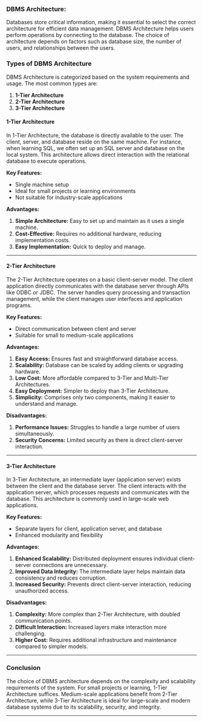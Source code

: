 ### DBMS Architecture:

Databases store critical information, making it essential to select the correct architecture for efficient data management. DBMS Architecture helps users perform operations by connecting to the database. The choice of architecture depends on factors such as database size, the number of users, and relationships between the users.

### Types of DBMS Architecture

DBMS Architecture is categorized based on the system requirements and usage. The most common types are:

1. **1-Tier Architecture**
2. **2-Tier Architecture**
3. **3-Tier Architecture**

#### **1-Tier Architecture**
In 1-Tier Architecture, the database is directly available to the user. The client, server, and database reside on the same machine. For instance, when learning SQL, we often set up an SQL server and database on the local system. This architecture allows direct interaction with the relational database to execute operations.

**Key Features:**
- Single machine setup
- Ideal for small projects or learning environments
- Not suitable for industry-scale applications

**Advantages:**
1. **Simple Architecture:** Easy to set up and maintain as it uses a single machine.
2. **Cost-Effective:** Requires no additional hardware, reducing implementation costs.
3. **Easy Implementation:** Quick to deploy and manage.

---

#### **2-Tier Architecture**
The 2-Tier Architecture operates on a basic client-server model. The client application directly communicates with the database server through APIs like ODBC or JDBC. The server handles query processing and transaction management, while the client manages user interfaces and application programs.

**Key Features:**
- Direct communication between client and server
- Suitable for small to medium-scale applications

**Advantages:**
1. **Easy Access:** Ensures fast and straightforward database access.
2. **Scalability:** Database can be scaled by adding clients or upgrading hardware.
3. **Low Cost:** More affordable compared to 3-Tier and Multi-Tier Architectures.
4. **Easy Deployment:** Simpler to deploy than 3-Tier Architecture.
5. **Simplicity:** Comprises only two components, making it easier to understand and manage.

**Disadvantages:**
1. **Performance Issues:** Struggles to handle a large number of users simultaneously.
2. **Security Concerns:** Limited security as there is direct client-server interaction.

---

#### **3-Tier Architecture**
In 3-Tier Architecture, an intermediate layer (application server) exists between the client and the database server. The client interacts with the application server, which processes requests and communicates with the database. This architecture is commonly used in large-scale web applications.

**Key Features:**
- Separate layers for client, application server, and database
- Enhanced modularity and flexibility

**Advantages:**
1. **Enhanced Scalability:** Distributed deployment ensures individual client-server connections are unnecessary.
2. **Improved Data Integrity:** The intermediate layer helps maintain data consistency and reduces corruption.
3. **Increased Security:** Prevents direct client-server interaction, reducing unauthorized access.

**Disadvantages:**
1. **Complexity:** More complex than 2-Tier Architecture, with doubled communication points.
2. **Difficult Interaction:** Increased layers make interaction more challenging.
3. **Higher Cost:** Requires additional infrastructure and maintenance compared to simpler models.

---

### Conclusion
The choice of DBMS architecture depends on the complexity and scalability requirements of the system. For small projects or learning, 1-Tier Architecture suffices. Medium-scale applications benefit from 2-Tier Architecture, while 3-Tier Architecture is ideal for large-scale and modern database systems due to its scalability, security, and integrity.

---
